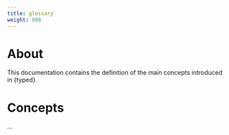 ```yaml
---
title: glossary
weight: 900
---
```


# About

This documentation contains the definition of the main concepts introduced in {typed}.

# Concepts

...
